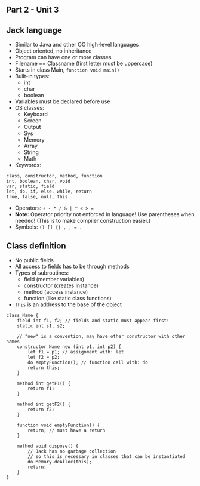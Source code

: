 ## Part 2 - Unit 3

## Jack language

- Similar to Java and other OO high-level languages
- Object oriented, no inheritance
- Program can have one or more classes
- Filename == Classname (first letter must be uppercase)
- Starts in class Main, `function void main()`
- Built-in types:
    - int
    - char
    - boolean
- Variables must be declared before use
- OS classes:
    - Keyboard
    - Screen
    - Output
    - Sys
    - Memory
    - Array
    - String
    - Math
- Keywords:
```
class, constructor, method, function
int, boolean, char, void
var, static, field
let, do, if, else, while, return
true, false, null, this
```
- Operators: `+ - * / & | ^ < > =`
- **Note:** Operator priority not enforced in language! Use parentheses when needed! (This is to make compiler construction easier.)
- Symbols: `() [] {} , ; = .`

## Class definition

- No public fields
- All access to fields has to be through methods
- Types of subroutines:
    - field (member variables)
    - constructor (creates instance)
    - method (access instance)
    - function (like static class functions)
- `this` is an address to the base of the object

```
class Name {
    field int f1, f2; // fields and static must appear first!
    static int s1, s2;

    // "new" is a convention, may have other constructor with other names
    constructor Name new (int p1, int p2) {
        let f1 = p1; // assignment with: let
        let f2 = p2;
        do emptyFunction(); // function call with: do
        return this;
    }

    method int getF1() {
        return f1;
    }

    method int getF2() {
        return f2;
    }

    function void emptyFunction() {
        return; // must have a return
    }

    method void dispose() { 
        // Jack has no garbage collection
        // so this is necessary in classes that can be instantiated
        do Memory.deAlloc(this);
        return;
    }
}
```
